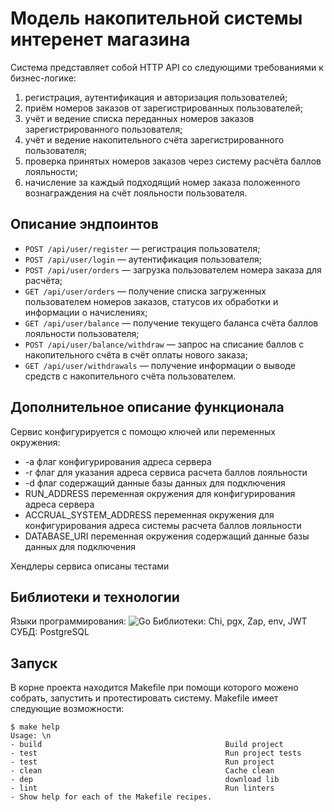 # Модель накопительной системы интеренет магазина
Система представляет собой HTTP API со следующими требованиями к бизнес-логике:
1. регистрация, аутентификация и авторизация пользователей;
2. приём номеров заказов от зарегистрированных пользователей;
3. учёт и ведение списка переданных номеров заказов зарегистрированного пользователя;
4. учёт и ведение накопительного счёта зарегистрированного пользователя;
5. проверка принятых номеров заказов через систему расчёта баллов лояльности;
6. начисление за каждый подходящий номер заказа положенного вознаграждения на счёт лояльности пользователя.


## Описание эндпоинтов

* ``` POST /api/user/register ``` — регистрация пользователя;
* ``` POST /api/user/login ``` — аутентификация пользователя;
* ``` POST /api/user/orders ``` — загрузка пользователем номера заказа для расчёта;
* ``` GET /api/user/orders ``` — получение списка загруженных пользователем номеров заказов, статусов их обработки и информации о начислениях;
* ``` GET /api/user/balance ``` — получение текущего баланса счёта баллов лояльности пользователя;
* ``` POST /api/user/balance/withdraw ``` — запрос на списание баллов с накопительного счёта в счёт оплаты нового заказа;
* ``` GET /api/user/withdrawals ``` — получение информации о выводе средств с накопительного счёта пользователем.

## Дополнительное описание функционала
Сервис конфигурируется с помощю ключей или переменных окружения:
* -a флаг конфигурирования адреса сервера
* -r флаг для указания адреса сервиса расчета баллов лояльности 
* -d флаг содержащий данные базы данных для подключения
* RUN_ADDRESS переменная окружения для конфигурирования адреса сервера
* ACCRUAL_SYSTEM_ADDRESS переменная окружения для конфигурирования адреса системы расчета баллов лояльности
* DATABASE_URI переменная окружения содержащий данные базы данных для подключения 

Хендлеры сервиса описаны тестами

## Библиотеки и технологии
Языки программирования: ![Go](https://img.shields.io/badge/-Go-0E2336?style=for-the-badge&logo=Go)
Библиотеки: Chi, pgx, Zap, env, JWT
СУБД: PostgreSQL

## Запуск
В корне проекта находится Makefile при помощи которого можено собрать, запустить и протестировать систему.
Makefile имеет следующие возможности:
```
$ make help
Usage: \n
- build                                         Build project
- test                                          Run project tests
- test                                          Run project
- clean                                         Cache clean
- dep                                           download lib
- lint                                          Run linters
- Show help for each of the Makefile recipes.
```

